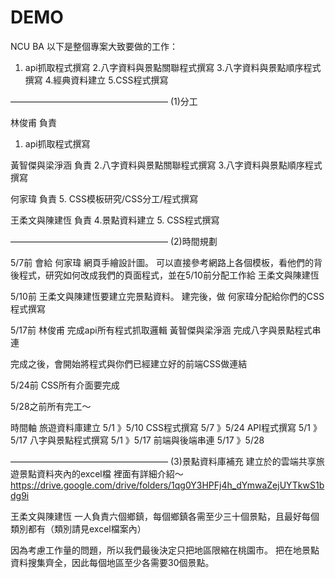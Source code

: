 # DEMO
NCU BA
以下是整個專案大致要做的工作：
1. api抓取程式撰寫
2.八字資料與景點關聯程式撰寫
3.八字資料與景點順序程式撰寫
4.經典資料建立
5.CSS程式撰寫

——————————————————
(1)分工

林俊甫 負責 
1. api抓取程式撰寫

黃智傑與梁淨涵 負責
2.八字資料與景點關聯程式撰寫
3.八字資料與景點順序程式撰寫

何家瑋 負責
5. CSS模板研究/CSS分工/程式撰寫

王柔文與陳建恆 負責
4.景點資料建立
5. CSS程式撰寫


——————————————————
(2)時間規劃

5/7前
會給 何家瑋  網頁手繪設計圖。
可以直接參考網路上各個模板，看他們的背後程式，研究如何改成我們的頁面程式，並在5/10前分配工作給 王柔文與陳建恆

5/10前 
王柔文與陳建恆要建立完景點資料。
建完後，做 何家瑋分配給你們的CSS程式撰寫


5/17前 
林俊甫 完成api所有程式抓取邏輯 
黃智傑與梁淨涵  完成八字與景點程式串連

完成之後，會開始將程式與你們已經建立好的前端CSS做連結

5/24前
CSS所有介面要完成

5/28之前所有完工～ 

時間軸
旅遊資料庫建立 5/1 》5/10
CSS程式撰寫 5/7 》5/24
API程式撰寫 5/1 》 5/17
八字與景點程式撰寫 5/1 》5/17
前端與後端串連 5/17 》5/28

——————————————————
(3)景點資料庫補充
建立於的雲端共享旅遊景點資料夾內的excel檔 裡面有詳細介紹～
https://drive.google.com/drive/folders/1qg0Y3HPFj4h_dYmwaZejUYTkwS1bdg9i

王柔文與陳建恆  一人負責六個鄉鎮，每個鄉鎮各需至少三十個景點，且最好每個類別都有（類別請見excel檔案內）

因為考慮工作量的問題，所以我們最後決定只把地區限縮在桃園市。
把在地景點資料搜集齊全，因此每個地區至少各需要30個景點。

